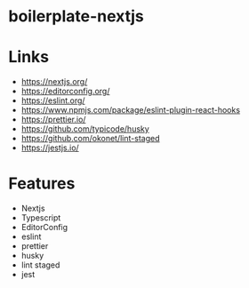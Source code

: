 # boilerplate-nextjs

# Links
- https://nextjs.org/
- https://editorconfig.org/
- https://eslint.org/
- https://www.npmjs.com/package/eslint-plugin-react-hooks
- https://prettier.io/
- https://github.com/typicode/husky
- https://github.com/okonet/lint-staged
- https://jestjs.io/
 
# Features
- Nextjs
- Typescript
- EditorConfig
- eslint
- prettier
- husky
- lint staged
- jest
